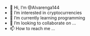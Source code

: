 - 👋 Hi, I’m @Alvarenga144
- 👀 I’m interested in cryptocurrencies 
- 🌱 I’m currently learning programming
- 💞️ I’m looking to collaborate on ...
- 📫 How to reach me ...

<!---
Alvarenga144/Alvarenga144 is a ✨ special ✨ repository because its `README.md` (this file) appears on your GitHub profile.
You can click the Preview link to take a look at your changes.
--->
